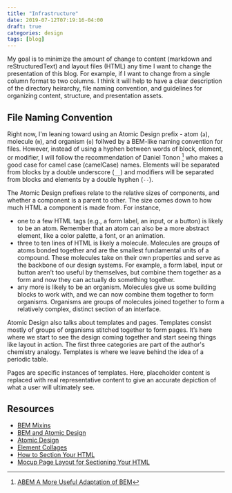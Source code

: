 ```yaml
---
title: "Infrastructure"
date: 2019-07-12T07:19:16-04:00
draft: true
categories: design
tags: [blog]
---
```


My goal is to minimize the amount of change to content (markdown and reStructuredText) and layout files (HTML) any time I want to change the presentation of this blog. For example, if I want to change from a single column format to two columns. I think it will help to have a clear description of the directory heirarchy, file naming convention, and guidelines for organizing content, structure, and presentation assets.
<!--more-->

## File Naming Convention

Right now, I'm leaning toward using an Atomic Design prefix - atom (`a`), molecule (`m`), and organism (`o`) follwed by a BEM-like naming convention for files. However, instead of using a hyphen between words of block, element, or modifier, I will follow the recommendation of Daniel Tonon [^1] who makes a good case for camel case (camelCase) names. Elements will be separated from blocks by a double underscore (`__`) and modifiers will be separated from blocks and elements by a double hyphen (`--`).

The Atomic Design prefixes relate to the relative sizes of components, and whether a component is a parent to other. The size comes down to how much HTML a component is made from. For instance,

- one to a few HTML tags (e.g., a form label, an input, or a button) is likely to be an atom. Remember that an atom can also be a more abstract element, like a color palette, a font, or an animation.
- three to ten lines of HTML is likely a molecule. Molecules are groups of atoms bonded together and are the smallest fundamental units of a compound. These molecules take on their own properties and serve as the backbone of our design systems. For example, a form label, input or button aren’t too useful by themselves, but combine them together as a form and now they can actually do something together.
- any more is likely to be an organism. Molecules give us some building blocks to work with, and we can now combine them together to form organisms. Organisms are groups of molecules joined together to form a relatively complex, distinct section of an interface.

Atomic Design also talks about templates and pages. Templates consist mostly of groups of organisms stitched together to form pages. It’s here where we start to see the design coming together and start seeing things like layout in action. The first three categories are part of the author's chemistry analogy. Templates is where we leave behind the idea of a periodic table.

Pages are specific instances of templates. Here, placeholder content is replaced with real representative content to give an accurate depiction of what a user will ultimately see.

## Resources

[^1]: [ABEM A More Useful Adaptation of BEM](https://css-tricks.com/abem-useful-adaptation-bem/)

- [BEM Mixins](https://css-tricks.com/snippets/sass/bem-mixins/)
- [BEM and Atomic Design](https://www.lullabot.com/articles/bem-atomic-design-a-css-architecture-worth-loving)
- [Atomic Design](http://bradfrost.com/blog/post/atomic-web-design/)
- [Element Collages](http://v3.danielmall.com/articles/rif-element-collages/)
- [How to Section Your HTML](https://css-tricks.com/how-to-section-your-html/)
- [Mocup Page Layout for Sectioning Your HTML](https://codepen.io/aardrian/pen/BgQqrQ)
